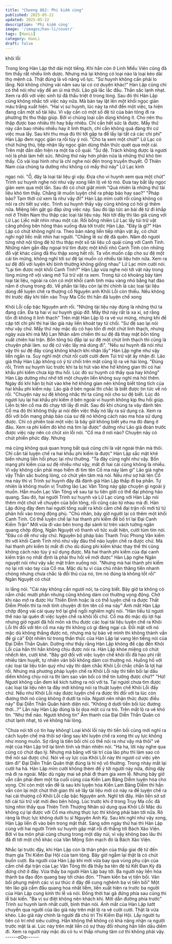```yaml
---
title: "Chương 862: Phi kiếm cùng"
published: 2025-05-22
updated: 2025-05-22
description: 'Phi kiếm cùng'
image: '/images/han-li/cover/'
tags: [HanLi]
category: HanLi
draft: false
---
```


khôi lỗi

Trong lòng Hàn Lập thở dài một tiếng. Khi hắn còn ở Linh Miểu
Viên cũng đã tìm thấy rất nhiều linh dược. Nhưng mà lại không có
loại nào là loại kéo dài thọ mệnh cả. Thật đúng là vô năng vô lực.
"Sư huynh không cần phải lo lắng. Nói không chừng vài năm sau
lại có cơ duyên khác!" Hàn Lập cũng chỉ có thể nói như vậy để an
ủi mà thôi.
Lão giả lắc lắc đầu. Thần sắc lạnh nhạt. Xem ra đối với việc sinh
tử đã thấu triệt ở trong lòng.
Sau đó thì Hàn Lập cũng không nhắc tới việc này nữa. Mà bàn
tay lật lên một khối ngọc giản màu trắng xuất hiện.
"Hai vị sư huynh, lúc này ta nhớ đến một việc, ta hiện đang cần
một số tài liệu. Vì vậy cần có một số đệ tử của bản tông đi ra
phường thị thu thập giúp. Bởi vì chủng loại cần dùng không ít.
Cho nên thu thập được bao nhiêu thì hay bấy nhiêu. Chỉ cần hết
sức là được. Mấy thứ này cần bao nhiêu nhiều hay ít linh thạch,
chỉ cần không quá đáng thì cứ việc mua lấy. Sau khi thu mua đủ
thì tới gặp ta để lấy lại tất cả các chi phí" Hàn Lập đem ngọc giản
ra rồi tùy ý nói.
"Cho ta xem một chút!" Lữ Lạc có chút hứng thú, tiếp nhận lấy
ngọc giản dùng thần thức quét qua một cái. Trên mặt dần dần
hiện ra một tia cổ quái.
"Sư đệ. Trách không được là ngươi nói là phải làm hết sức.
Những thứ này hơn phân nửa là những thứ khó tìm thấy. Có vài
loại hình như là chỉ nghe nói đến trong truyền thuyết. Ở Thiên
Nam của chúng ta dường như không có mấy thứ này" Lữ Lạc kinh

ngạc nói.
"Ồ, đây là loại tài liệu gì vậy. Đưa cho vi huynh xem qua một chút"
Trình sư huynh nghe nói như vậy xong liền lộ vẻ tò mò. Đưa tay
bắt lấy ngọc giản xem qua một lần. Sau đó có chút giật mình
"Quả nhiên là những thứ tài liệu khó tìm thấy. Chẳng lẽ muốn
luyện chế ra pháp bảo hay sao?"
"Pháp bảo? Tạm thời cứ xem là như vậy đi!" Hàn Lập mỉm cười
rồi cũng không có nói ra chi tiết sự việc.
Trình sư huynh thấy vậy cũng không có hỏi gì thêm nữa. Miệng
liền gật gù đáp ứng việc này. Sau đó lập tức an bài đệ tử đi khắp
nơi ở Thiên Nam thu thập các loại tài liệu này.
Nói tới đây thì lão giả cùng với Lữ Lạc Liếc mắt nhìn nhau một
cái. Rồi bổng nhiên Lữ Lạc lấy túi trữ vật căng phồng bên hông
tháo xuống đưa tới trước Hàn Lập.
"Đây là gì?" Hàn Lập có chút không nghĩ ra. Theo bản năng liền
tiếp nhận vật ấy, có chút nghi ngờ liếc mắt nhìn hai người.
"Chẳng lẽ sư đệ đã quên. Năm đó ngươi từng nhờ nội tông đệ tử
thu thập một số tài liệu cổ quái cùng với Canh Tinh. Những năm
gần đây ngoại trừ tìm được một khối nhỏ Canh Tinh còn những đồ
vật khác cũng đã thu thập xong hết rồi. Ta vốn muốn cấp cho sư
đệ một cái tin mừng, không nghĩ tới sư đệ lại muốn có nhiều tài
liệu hơn nữa. Xem ra sư đệ đối với luyện khí bình thường không
giống nhau" Lữ Lạc mỉm cười nói.
"Lại tìm được một khối Canh Tinh?" Hàn Lập vừa nghe nói tới vật
này trong lòng mừng rỡ vội vàng mở Túi trữ vật ra xem.
Trong túi có khoảng bảy tám loại tài liệu, ngoài ra còn có một khối
canh tinh màu vàng nhỏ bằng hạt đào nằm ở chung trong đó.
Về phần tài liệu còn lại thì chính là các loại tài liệu dùng để luyện
chế ra thượng cổ Nguyên anh Khôi Lỗi còn thiếu. Nếu không thì
trước đây khi tiến vào Trụy Ma Cốc thì hắn đã luyện chế xong

Khôi Lỗi cấp bậc Nguyên anh rồi.
"Những tài liệu này đúng là những thứ ta đang cần. Đa tạ hai vị sư
huynh giúp đỡ. Mấy thứ này rất là xa xỉ, sợ rằng tốn đi không ít
linh thạch" Trên mặt Hàn Lập lộ ra vẻ vui mừng, nhưng khi đề cập
tới chi phí thì hai lão già này liền khoát tay từ chối.
"Sư đệ sao lại nói như vậy chứ. Mấy thứ này mặc dù có hao tốn đi
một chút linh thạch, nhưng ngày xưa khi mà Mộ Lan Nhân xâm
chiếm thì sư đệ đã thay mặt bổn tông xuất chiên hai trận. Bổn
tông bù đắp lại sư đệ một chút linh thạch thì cũng là chuyện phải
làm. sư đệ cứ việc lấy mà dùng đi".
"Nếu sư huynh đã nói như vậy thì sư đệ đây cũng không khách
khí nhận lấy" Hàn Lập nghe như vậy liền ngẩn ra. Suy nghĩ một
chút rồi cười cười đem Túi trữ vật ấy nhận đi.
Lão giả thấy Hàn Lập không có ý từ chối trên mặt cũng lộ ra vẻ
hài lòng.
"Đúng rồi, Trình sư huynh lúc trước khi ta bị hút vào khe hở không
gian thì có hai khẩu phi kiếm chưa kịp thu hồi. Lúc đó sư huynh có
thấy qua hay không" Hàn Lập dường như nhớ tới một chuyện liền
không suy nghĩ mà hỏi thêm.
Ngày đó khi hắn bị hút vào khe hở không gian nên không biết
tông tích của hai khẩu phi kiếm này. Lão giả ở bên ngoài thì chắc
là biết được tin tức về nó rồi.
"Chuyện này sư đệ không nhắc thì ta cũng nói cho sư đệ biết. Lúc
đó ngươi lưu lại hai khẩu phi kiếm ở bên ngoài vi huynh không kịp
thu hồi giúp. Liền bị tên cổ ma đó chạy tới lấy đi mất. Sau đó khi
chúng ta vây đánh tên Cổ ma đó thì không thấy ai nói đến việc
thấy nó lấy ra sử dụng cả. Xem ra đối với bổn mạng pháp bảo của
sư đệ nó không cách nào ma hóa sử dụng được. Chỉ có phiền toái
một việc là bây giờ không biết yêu ma đó đang ở đâu. Xem ra phi
kiếm đó khó mà tìm lại được" dường như Lão giả đoán trước
được việc này nên có chút xin lỗi nói.
"Cổ ma ở nơi nào? Chuyện này có chút phiền phức đây. Nhưng

mà cũng không quá quan trọng bất quá cũng chỉ là vật ngoài thân
mà thôi. Chỉ cần tái luyện chế ra hai khẩu phi kiếm là được" Hàn
Lập sắc mặt khẽ biến nhưng liền hồi phục lại như thường.
"Ta đây cũng nghĩ như vậy. Bổn mạng phi kiếm của sư đệ nhiều
như vậy, mất đi hai cái cũng không là nhiều. Vì vậy không cần
phải mạo hiểm đi tìm tên Cổ ma này làm gì" Lão giả nghe vậy
Thần sắc buông lỏng, có chút yên tâm mà nói.
Nếu như sợ hãi tên Cổ ma này thì vị Trình sư huynh đây đã đánh
giá Hàn Lập thấp đi ba phần. Tự nhiên là không muốn vị Trưởng
lão Lạc Vân Tông này gặp chuyện gì ngoài ý muốn. Hắn muốn
Lạc Vân Tông về sau tại tu tiên giới có thể đại phóng hào quang.
Sau đó, hai người Trình sư huynh và Lữ Lạc cùng với Hàn Lập
nói thêm một chút về chuyện của bổn tông, rồi cũng cáo từ nhau
mà đi.
Hàn Lập đứng đậy đem hai người tống xuất ra khỏi cấm chế đại
trận rồi mới từ từ phản hồi vào trong động phủ.
"Chủ nhân, bây giờ người lại có thêm một khối Canh Tinh. Có thể
luyện chế lại hai thanh phi kiếm để bố trí lại Đại Canh Kiếm Trận"
Mới vừa đi vào bên trong đại sảnh từ trên vách tường ngân
quang chớp động, Ngân Nguyệt vô thanh vô tức xuất hiện, cười
tủm tỉm nói.
"Đâu có dễ như vậy chứ. Nguyên bộ pháp bảo Thanh Trúc Phong
Vân kiếm thì với khối Canh Tinh nhỏ như vậy đâu thể nào luyện
chế ra được chứ.
Mà hai thanh phi kiếm bị mất đi cho dù dùng phi kiếm khác thay
thế thì cũng không cách nào tùy ý sử dụng được. Mà hai thanh
phi kiếm của đại canh kiếm trận nọ nhất định là phải thu hồi về
mới được" Hàn Lập nghe Ngân nguyệt nói như vậy sắc mặt trầm
xuống nói.
"Nhưng mà hai thanh phi kiếm nọ lại rơi vào tay của Cổ ma. Mặc
dù tu vi của chủ nhân thăng tiến nhanh chóng nhưng chưa chắc là
đối thủ của nó, tìm nó đúng là không tốt rồi" Ngân Nguyệt có chút

lo lắng nói.
"Cái này không cần ngươi nói, ta cũng biết. Bây giờ ta không có
nắm chắc mười phần nhưng cũng không dám coi thường vọng
động. Chờ khi nào mở ra được Hư Thiên Đỉnh hoặc là có thể
luyện chế ra được Thất Diễm Phiến thì ta mới tính chuyện đi tìm
tên cổ ma này" Ánh mắt Hàn Lập chớp động vài cái quay trở lại
ghế ngồi nghiêm nghị nói.
"Hàn tiểu tử ngươi thế nào lại quên đi việc luyện chế ra khôi lỗi
chứ. Cổ ma đó mặc dù lợi hại nhưng giờ ngươi đã hồi môn và thu
được các loại tài liệu luyện chế ra Khôi Lỗi thì đối với tên cổ ma
này thì không có gì đáng ngại cả. Đối mặt với nó mặc dù không
thắng được nó, nhưng mà tự bảo vệ mình thì không thành vấn đề
gì cả" Đột nhiên từ trong thần thức của Hàn Lập lại vang lên tiếng
nói của Đại Diễn Thần Quân. Dường như thấy rằng Hàn Lập
không đề cập đến Khôi Lỗi của hắn thì hắn không chịu được nói
ra.
Hàn Lập khóe miệng có chút nhếch lên, cười khẽ.
"Bây giờ đối với việc luyện chế khôi lỗi đã hao phí rất nhiều tâm
huyết, tự nhiên vãn bối không dám coi thường nó. Huống hồ với
các loại tài liệu trân quý như vậy thì dám chắc Khôi Lỗi chắc chắn
là lợi hại rồi. Nhưng mà phương pháp luyện chế ra Khôi Lỗi này
thì tiền bối lại dấu diếm không chịu nói ra thì làm sao vãn bối có
thể tin tưởng được chứ?"
"Hừ! Ngươi không cần đem kế kích tướng ra nói với ta. Tại ngươi
chưa tìm được các loại tài liệu nên ta đây mới không nói ra thuật
luyện chế Khôi Lỗi đấy chứ. Nếu như Khôi Lỗi này được luyện chế
ra được thì đối với ta lúc còn đương thời nó cũng không ở dưới ta
nữa. Ngươi nên nhận thức được điều này" Đại Diễn Thần Quân
hãnh diện nói.
"Không ở dưới tiền bối lúc đương thời...?" Lần này Hàn Lập đúng
là bị dọa một cú ra trò. Trên mắt lộ ra vẻ khó tin.
"Như thế nào. Ngươi không tin" Âm thanh của Đại Diễn Thần
Quân có chút lạnh nhạt, tỏ vẻ không hài lòng.

"Chưa nói tới có tin hay không! Loại khôi lỗi này thì tiền bối cũng
mới nghĩ ra cách luyện chế mà thôi sợ rằng sau khi luyện chế ra
xong thì uy lực không như mong muốn. Sợ rằng là tiền bối chỉ có
thể nói ra như vậy mà thôi" vẻ mặt của Hàn Lập trở lại bình tỉnh
và thản nhiên nói.
"Ha ha, lời này nghe qua cũng có chút đạo lý. Nhưng mà bằng với
tài trí của lão phu thì làm sao có thể nói sai được chứ. Nói về uy
lực của Khôi Lỗi này thì ngươi cứ việc yên tâm đi" Đại Diễn Thần
Quân thật đúng là hỉ nộ vô thường. Trong nháy mắt lại cười ha
hả.
Hàn Lập mỉm cười không thèm để ý tới người này nữa, đứng dậy
mà đi ra ngoài.
Mặc dù ngày mai sẽ phải đi tham gia xem lễ. Nhưng bây giờ vẫn
cần phải đem một tia cuối cùng của Kiền Lam Băng Diễm luyện
hóa cho xong. Chỉ còn một vấn đề là sau khi luyện hóa Kiền Lam
Băng Diễm thì hắn vẫn còn lại một chút thời gian thì sẽ lấy tài liệu
mới có này ra để luyện chế ra hai cái thượng cổ Khôi Lỗi cấp bậc
Nguyên anh.
Nghĩ tới đây. Hắn liền sờ sờ tới cái túi trữ vật mới đeo bên hông.
Lúc trước khi ở trong Trụy Ma cốc đã từng nhìn thấy qua Thiên
Tinh Thượng Nhân sử dụng qua Khôi Lỗi Mặc dù không cự lại
được với Cổ ma nhưng thực lực thì không phải bàn tới nữa. Rõ
ràng là thực lực không dưới tu sĩ Nguyên Anh Kỳ.
Sau khi nghĩ như vậy xong, Hàn Lập liền đi vào bên trong mật
thất.
Sáng sớm ngày thứ hai thì Hàn Lập cùng với hai người Trình sư
huynh gặp mặt rồi đi thẳng tới Bách Xảo Viện.
Bởi vì ba môn phái cùng chung trong một dãy núi, vì vậy không
bao lâu thì đã đi tới một chỗ khác của Vân Mộng Sơn mạch đó là
Bách Xảo Viện.

Nhắc lại trước đây, khi Hàn Lập còn là thân phận của thấp giai đệ
tử đến tham gia Thí Kiếm Đại Hội của tam tông. Bây giờ ngẫm lại
thật là có chút buồn cười.
Ba người của Hàn Lập khi mới vừa bay qua vùng phụ cận của
cấm chế đại trận của Lạc Vân Tông thì đã thấy ba tên đệ tử Kết
Đan Kỳ đã đứng chờ ở đây.
Vừa thấy ba người Hàn Lập bay tới. Ba người này liền hóa thành
ba đạo độn quang bay tới chào đón.
"Tham kiến ba vị tiền bối. Vãn bối phụng mệnh các vị sư thúc ở
đây để cung nghênh ba vị tiền bối" Một tên lão giả cầm đầu quang
hoa nhất liễm, liền xuất hiện ra trước ba người của Hàn Lập cung
kính thi lễ và nói. Đồng thời hai gã đứng phía sau cũng thi lễ bái
kiến.
"Ba vị sư điệt không nên khách khí. Mời dẫn đường phía trước"
Trình sư huynh lanh nhất cười, bình thản nói.
Ánh mắt của Hàn Lập lướt chuyển qua người của lão giả này trên
mặt lộ ra vẻ cười cười.
Thật là vừa khéo. Lão giả này chính là người đã chủ trì Thí Kiếm
Đại Hội. Lấy người tu tiên có trí nhớ siêu cường. Hắn không thể
không có khả năng nhận ra người trước mặt là ai. Lúc này trên
mặt liền có sự thay đổi nhưng hắn liền dấu diếm đi.
Xem ra người này mặc dù có tu vi thấp nhưng tâm cơ thì không
phải vậy.
------oOo------
